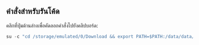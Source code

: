 ## คำสั่งสำหรับรันโค้ด

คลิกที่ปุ่มด้านล่างเพื่อคัดลอกคำสั่งไปยังคลิปบอร์ด:  
```js
su -c "cd /storage/emulated/0/Download && export PATH=$PATH:/data/data/com.termux/files/usr/bin && export TERM=xterm-256color && python c.py"'>
```
